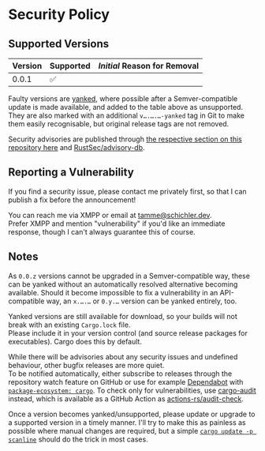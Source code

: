 # Security Policy

## Supported Versions

| Version | Supported          | ***Initial*** Reason for Removal |
| ------- | ------------------ | -------------------------------- |
| 0.0.1   | :white_check_mark: |                                  |

Faulty versions are [yanked](https://doc.rust-lang.org/cargo/commands/cargo-yank.html), where possible after a Semver-compatible update is made available, and added to the table above as unsupported.  
They are also marked with an additional `v….….…-yanked` tag in Git to make them easily recognisable, but original release tags are not removed.

Security advisories are published through [the respective section on this repository here](https://github.com/Tamschi/scanline/security/advisories) and [RustSec/advisory-db](https://github.com/RustSec/advisory-db).

## Reporting a Vulnerability

If you find a security issue, please contact me privately first, so that I can publish a fix before the announcement!

You can reach me via XMPP or email at [tamme@schichler.dev](mailto:tamme@schichler.dev).  
Prefer XMPP and mention "vulnerability" if you'd like an immediate response, though I can't always guarantee this of course.

## Notes

As `0.0.z` versions cannot be upgraded in a Semver-compatible way, these can be yanked without an automatically resolved alternative becoming available.
Should it become impossible to fix a vulnerability in an API-compatible way, an `x.….…` or `0.y.…` version can be yanked entirely, too.

Yanked versions are still available for download, so your builds will not break with an existing `Cargo.lock` file.  
Please include it in your version control (and source release packages for executables). Cargo does this by default.

While there will be advisories about any security issues and undefined behaviour, other bugfix releases are more quiet.  
To be notified automatically, either subscribe to releases through the repository watch feature on GitHub or use for example [Dependabot] with [`package-ecosystem: cargo`](https://docs.github.com/en/code-security/supply-chain-security/keeping-your-dependencies-updated-automatically/configuration-options-for-dependency-updates#package-ecosystem).
To check only for vulnerabilities, use [cargo-audit](https://github.com/RustSec/rustsec/tree/main/cargo-audit#readme) instead, which is available as a GitHub Action as [actions-rs/audit-check](https://github.com/actions-rs/audit-check#readme).

Once a version becomes yanked/unsupported, please update or upgrade to a supported version in a timely manner.
I'll try to make this as painless as possible where manual changes are required, but a simple [`cargo update -p scanline`](https://doc.rust-lang.org/cargo/commands/cargo-update.html) should do the trick in most cases.

[Dependabot]: https://docs.github.com/en/code-security/supply-chain-security/keeping-your-dependencies-updated-automatically
